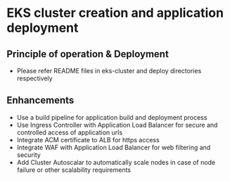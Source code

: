 # EKS cluster creation and application deployment

## Principle of operation & Deployment

* Please refer README files in eks-cluster and deploy directories respectively

## Enhancements

* Use a build pipeline for application build and deployment process
* Use Ingress Controller with Application Load Balancer for secure and controlled access of application urls
* Integrate ACM certificate to ALB for https access
* Integrate WAF with Application Load Balancer for web filtering and security
* Add Cluster Autoscalar to automatically scale nodes in case of node failure or other scalability requirements